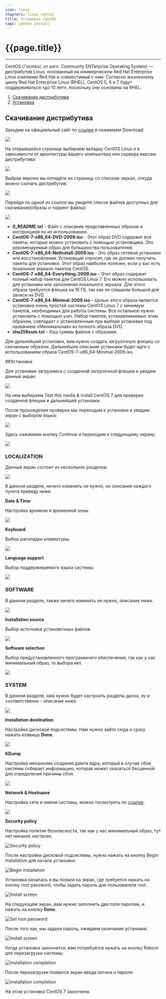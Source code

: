 ```yaml
---
icon: linux
chapters: linux centos
title: Установка CentOS
tags: centos install
---
```

# {{page.title}}

---

CentOS (/ˈsɛntɒs/, от англ. Community ENTerprise Operating System) — дистрибутив Linux, основанный на коммерческом Red Hat Enterprise Linux компании Red Hat и совместимый с ним. Согласно жизненному циклу Red Hat Enterprise Linux (RHEL), CentOS 5, 6 и 7 будут поддерживаться «до 10 лет», поскольку они основаны на RHEL.

1. [Скачивание дистрибутива](#download)
2. [Установка](#intall)

## <a name="download"></a>Скачивание дистрибутива
Заходим на официальный сайт по [ссылке](https://www.centos.org/) и нажимаем Download:

![](/assets/img/2022-08-24/centos_install_1.png)

На открывшейся странице выбираем вкладку CentOS Linux и в зависимости от архитектуры вашего компьютера или сервера версию дистрибутива:

![](/assets/img/2022-08-24/centos_install_2.png)

Выбрав версию вы попадёте на страницу со списком зеркал, откуда можно скачать дистрибутив:

![](/assets/img/2022-08-24/centos_install_3.png)

Перейдя по одной из ссылок вы увидите список файлов доступных для скачивания(образы и торрент файлы):

![](/assets/img/2022-08-24/centos_install_4.png)

- **0_README.txt** - Файл с описание представленных образов и инструкцией по их использованию.
- **CentOS-7-x86_64-DVD-2009.iso** - Этот образ DVD содержит все пакеты, которые можно установить с помощью установщика. Это рекомендуемый образ для большинства пользователей.
- **CentOS-7-x86_64-NetInstall-2009.iso** - Это образ сетевой установки или восстановления. Установщик спросит, где он должен получить пакеты для установки. Этот образ наиболее полезен, если у вас есть локальное зеркало пакетов CentOS.
- **CentOS-7-x86_64-Everything-2009.iso** - Этот образ содержит полный набор пакетов для CentOS Linux 7. Его можно использовать для установки или заполнения локального зеркала. Для этого образа требуется флешка на 16 ГБ, так как он слишком большой для записи на DVD.
- **CentOS-7-x86_64-Minimal-2009.iso** - Целью этого образа является установка очень простой системы CentOS Linux 7 с минимум пакетов, необходимых для работы системы. Все остальное нужно установить с помощью yum. Набор пакетов, устанавливаемых этим образом, совпадает с установленным при выборе установки под названием «Минимальная» из полного образа DVD.
- **sha256sum.txt** - Хэш суммы файлов с образами.

Для дальнейшей установки, вам нужно создать загрузочную флешку со скачанным образом. Дальнейшее описание установки будет идти с использованием образа CentOS-7-x86_64-Minimal-2009.iso.

##<a name="install"></a>Установка

Для установки загрузимся с созданной загрузочной флешки и увидим данный экран:

![](/assets/img/2022-08-24/centos_install_5.png)

На нем выбираем Test this media & install CentOS 7 для проверки созданной флешки и дальнейшей установки.

После прохождения проверки мы переходим к установке и увидим экран с выбором языка:

![](/assets/img/2022-08-24/centos_install_6.png)

Здесь нажимаем кнопку Continue и переходим к следующему экрану:

![](/assets/img/2022-08-24/centos_install_7.png)

### LOCALIZATION

Данный экран состоит из нескольких разделов:

![](/assets/img/2022-08-24/centos_install_8.png)

В данном разделе, ничего изменять не нужно, но описание каждого пункта приведу ниже.

**Date & Time**

Настройка времени и временной зоны.

![](/assets/img/2022-08-24/centos_install_8_1.png)

**Keyboard**

Выбор раскладки клавиатуры.

![](/assets/img/2022-08-24/centos_install_8_2.png)

**Language support**

Выбор поддерживаемого языка системы.

![](/assets/img/2022-08-24/centos_install_8_3.png)

### SOFTWARE

В данном разделе, также ничего изменять не нужно, описание ниже.

![](/assets/img/2022-08-24/centos_install_9.png)

**Installation source**

Выбор источника установочных файлов.

![](/assets/img/2022-08-24/centos_install_9_1.png)

**Software selection**

Выбор предустановленного программного обеспечения, так как у нас минимальный образ, то выбора нет.

![](/assets/img/2022-08-24/centos_install_9_2.png)

### SYSTEM

В данном разделе, нам нужно будет настроить разделы диска, ну и соответственно - описание ниже.

![](/assets/img/2022-08-24/centos_install_10.png)

**Installation destination**

Настройка дисковой подсистемы. Нам нужно зайти сюда и сразу нажать клавишу **Done**.

![](/assets/img/2022-08-24/centos_install_10_1.png)

**KDump**

Настройка механизма создания дампа ядра, который в случае сбоя системы собирает информацию, которая может оказаться бесценной для определения причины сбоя.

![](/assets/img/2022-08-24/centos_install_10_2.png)

**Network & Hostname**

<!-- Сделать ссылку завтра -->
Настройка сети и имени системы, можно посмотреть по [ссылкe]().

![](/assets/img/2022-08-24/centos_install_10_3.png)

**Security policy**

Настройка политик безопасности, так как у нас минимальный образ, тут нет никаких настроек.

![Security policy](/assets/img/2022-08-24/centos_install_10_4.png)

После настройки дисковой подсистемы, нужно нажать на кнопку Begin Installation для начала установки.

![Begin installation](/assets/img/2022-08-24/centos_install_11.png)

Установка началась и вы попали на экран, где требуется нажать на кнопку root password, чтобы задать пароль для пользователя root.

![Install screen](/assets/img/2022-08-24/centos_install_12.png)

На следующем экран, вам нужно заполнить два поля паролем, и нажать на кнопку **Done**.

![Set root password](/assets/img/2022-08-24/centos_install_13.png)

После того как, мы задали пароль, ожидаем окончания установки.

![Install screen](/assets/img/2022-08-24/centos_install_14.png)

Когда установка закончится, вам потребуется нажать на кнопку Reboot для перезагрузки системы:

![installation completion](/assets/img/2022-08-24/centos_install_15.png)

После перезагрузки появится экран ввода логина и пароля:

![installation completion](/assets/img/2022-08-24/centos_install_16.png)

На этом установка CentOS 7 закончена.






